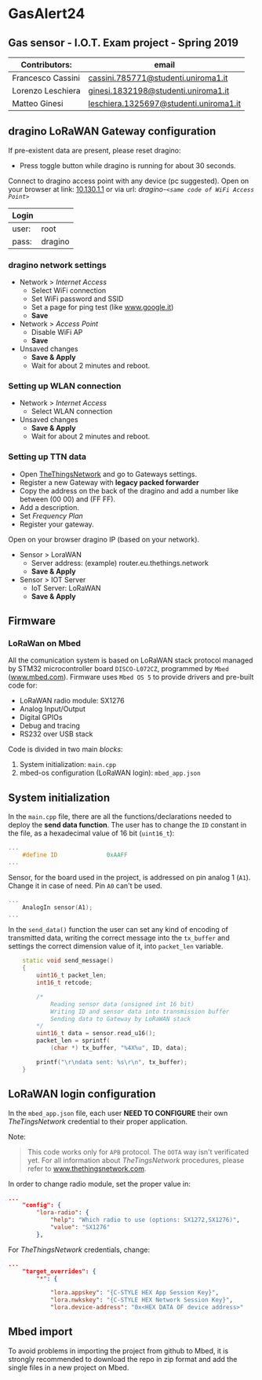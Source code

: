 # GasAlert24

## Gas sensor - I.O.T. Exam project - Spring 2019

| Contributors: | email |
| --- | --- |
| Francesco Cassini | cassini.785771@studenti.uniroma1.it |
| Lorenzo Leschiera | ginesi.1832198@studenti.uniroma1.it |
| Matteo Ginesi     | leschiera.1325697@studenti.uniroma1.it|

## dragino LoRaWAN Gateway configuration

If pre-existent data are present, please reset dragino:

- Press toggle button while dragino is running for about 30 seconds.

Connect to dragino access point with any device (pc suggested).
Open on your browser at link: [10.130.1.1](10.130.1.1) or via url: *dragino-`<same code of WiFi Access Point>`*

| Login | |
| --- | --- |
| user: | root |
| pass: | dragino |

### dragino network settings

- Network > *Internet Access*
  - Select WiFi connection
  - Set WiFi password and SSID
  - Set a page for ping test (like www.google.it)
  - **Save**
- Network > *Access Point*
  - Disable WiFi AP
  - **Save**
- Unsaved changes
  - **Save & Apply**
  - Wait for about 2 minutes and reboot.

### Setting up WLAN connection

- Network > *Internet Access*
  - Select WLAN connection
- Unsaved changes
  - **Save & Apply**
  - Wait for about 2 minutes and reboot.

### Setting up TTN data

- Open [TheThingsNetwork](thethingsnetwork.org) and go to Gateways settings.
- Register a new Gateway with **legacy packed forwarder**
- Copy the address on the back of the dragino and add a number like between (00 00) and (FF FF).
- Add a description.
- Set *Frequency Plan*
- Register your gateway.

Open on your browser dragino IP (based on your network).

- Sensor > LoraWAN
  - Server address: (example) router.eu.thethings.network
  - **Save & Apply**
- Sensor > IOT Server
  - IoT Server: LoRaWAN
  - **Save & Apply**

## Firmware

### LoRaWan on Mbed

All the comunication system is based on LoRaWAN stack protocol managed by STM32 microcontroller board `DISCO-L072CZ`, programmed by `Mbed` (www.mbed.com). Firmware uses `Mbed OS 5` to provide drivers and pre-built code for:

- LoRaWAN radio module: SX1276
- Analog Input/Output
- Digital GPIOs
- Debug and tracing
- RS232 over USB stack

Code is divided in two main *blocks*:

 1. System initialization: `main.cpp`
 2. mbed-os configuration (LoRaWAN login): `mbed_app.json`

## System initialization

In the `main.cpp` file, there are all the functions/declarations needed to deploy the **send data function**.
The user has to change the `ID` constant in the file, as a hexadecimal value of 16 bit (`uint16_t`):

``` c++
...
    #define ID              0xAAFF
...
```

Sensor, for the board used in the project, is addressed on pin analog 1 (`A1`). Change it in case of need. Pin `A0` can't be used.

```c++
...
    AnalogIn sensor(A1);
...
```

In the `send_data()` function the user can set any kind of encoding of transmitted data, writing the correct message into the `tx_buffer` and settings the correct dimension value of it, into `packet_len` variable.

```cpp
    static void send_message()
    {
        uint16_t packet_len;
        int16_t retcode;

        /*
            Reading sensor data (unsigned int 16 bit)
            Writing ID and sensor data into transmission buffer
            Sending data to Gateway by LoRaWAN stack
        */
        uint16_t data = sensor.read_u16();
        packet_len = sprintf(
            (char *) tx_buffer, "%4X%u", ID, data);

        printf("\r\ndata sent: %s\r\n", tx_buffer);
    }
```

## LoRaWAN login configuration

In the `mbed_app.json` file, each user **NEED TO CONFIGURE** their own *TheTingsNetwork* credential to their proper application.

Note:
> This code works only for `APB` protocol. The `OOTA` way isn't verificated yet.
> For all information about *TheTingsNetwork* procedures, please refer to www.thethingsnetwork.com.

In order to change radio module, set the proper value in:

```json
...
    "config": {
        "lora-radio": {
            "help": "Which radio to use (options: SX1272,SX1276)",
            "value": "SX1276"
        },
```

For *TheThingsNetwork* credentials, change:

```json
...
    "target_overrides": {
        "*": {

            "lora.appskey": "{C-STYLE HEX App Session Key}",
            "lora.nwkskey": "{C-STYLE HEX Network Session Key}",
            "lora.device-address": "0x<HEX DATA OF device address>"
```

## Mbed import

To avoid problems in importing the project from github to Mbed, it is strongly recommended to download the repo in zip format and add the single files in a new project on Mbed.
